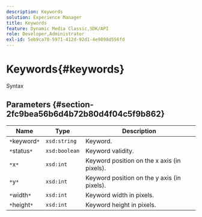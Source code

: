 ```yaml
---
description: Keywords
solution: Experience Manager
title: Keywords
feature: Dynamic Media Classic,SDK/API
role: Developer,Administrator
exl-id: 5eb9ca70-5971-412d-92d1-4e9898d556fd
---
```

# Keywords{#keywords}

 Syntax 

## Parameters {#section-2fc9bea56b6d4b72b80d4f04c5f9b862}

|  Name  | Type  | Description  |
|---|---|---|
|  `*`keyword`*`  | `xsd:string`  | Keyword.  |
|  `*`status`*`  | `xsd:boolean`  | Keyword validity.  |
|  `*`x`*`  | `xsd:int`  | Keyword position on the x axis (in pixels).  |
|  `*`y`*`  | `xsd:int`  | Keyword position on the y axis (in pixels).  |
|  `*`width`*`  | `xsd:int`  | Keyword width in pixels.  |
|  `*`height`*`  | `xsd:int`  | Keyword height in pixels.  |
